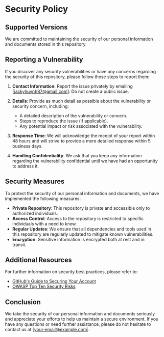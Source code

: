 # Security Policy

## Supported Versions

We are committed to maintaining the security of our personal information and documents stored in this repository.

## Reporting a Vulnerability

If you discover any security vulnerabilities or have any concerns regarding the security of this repository, please
follow these steps to report them:

1. **Contact Information**: Report the issue privately by emailing [jackyhuynh87@gmail.com]. Do not create a public
   issue.

2. **Details**: Provide as much detail as possible about the vulnerability or security concern, including:
    - A detailed description of the vulnerability or concern.
    - Steps to reproduce the issue (if applicable).
    - Any potential impact or risk associated with the vulnerability.

3. **Response Time**: We will acknowledge the receipt of your report within 48 hours and will strive to provide a more
   detailed response within 5 business days.

4. **Handling Confidentiality**: We ask that you keep any information regarding the vulnerability confidential until we
   have had an opportunity to address it.

## Security Measures

To protect the security of our personal information and documents, we have implemented the following measures:

- **Private Repository**: This repository is private and accessible only to authorized individuals.
- **Access Control**: Access to the repository is restricted to specific individuals with a need to know.
- **Regular Updates**: We ensure that all dependencies and tools used in this repository are regularly updated to
  mitigate known vulnerabilities.
- **Encryption**: Sensitive information is encrypted both at rest and in transit.

## Additional Resources

For further information on security best practices, please refer to:

- [GitHub's Guide to Securing Your Account](https://docs.github.com/en/github/authenticating-to-github/keeping-your-account-and-data-secure)
- [OWASP Top Ten Security Risks](https://owasp.org/www-project-top-ten/)

## Conclusion

We take the security of our personal information and documents seriously and appreciate your efforts to help us maintain
a secure environment. If you have any questions or need further assistance, please do not hesitate to contact us
at [your-email@example.com].

